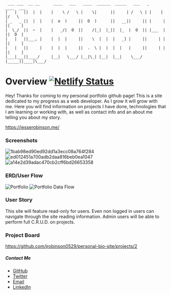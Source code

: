   ``` 
   ___ ___  __ __      ____   ___   ____  ______  _____   ___   _      ____  ___  
  |   |   ||  |  |    |    \ /   \ |    \|      ||     | /   \ | |    |    |/   \ 
  | _   _ ||  |  |    |  o  )     ||  D  )      ||   __||     || |     |  ||     |
  |  \_/  ||  ~  |    |   _/|  O  ||    /|_|  |_||  |_  |  O  || |___  |  ||  O  |
  |   |   ||___, |    |  |  |     ||    \  |  |  |   _] |     ||     | |  ||     |
  |   |   ||     |    |  |  |     ||  .  \ |  |  |  |   |     ||     | |  ||     |
  |___|___||____/     |__|   \___/ |__|\_| |__|  |__|    \___/ |_____||____|\___/ 
```
# Overview  [![Netlify Status](https://api.netlify.com/api/v1/badges/cec51bc5-81aa-4b1e-ab6c-932b5faf9179/deploy-status)](https://app.netlify.com/sites/jesserobinson/deploys)

Hey! Thanks for coming to my personal portfolio github page! This is a site dedicated to my progress as a web developer. As I grow it will grow with me. Here you will find information on projects I have done, technologies that I am learning or working with, as well as contact info and an about me telling you about my story.

https://jesserobinson.me/
  ### Screenshots
![1bab98ed90ed92dd1a3ecc08a764f284](https://user-images.githubusercontent.com/45837967/119160605-1049f680-ba1e-11eb-8117-523c2337aa94.png)
![ed012451a700adb2daa816beb0ea1047](https://user-images.githubusercontent.com/45837967/119160811-3ec7d180-ba1e-11eb-8295-c5ed7a12f0a6.png)
![a14e2d39adac470cb2cff6bd26653358](https://user-images.githubusercontent.com/45837967/119160974-6cad1600-ba1e-11eb-8216-356a146e01ad.png)

  ### ERD/User Flow
![Portfolio](https://user-images.githubusercontent.com/45837967/119159933-610d1f80-ba1d-11eb-8128-67cf14f06c1b.png)
![Portfolio Data Flow](https://user-images.githubusercontent.com/45837967/119166888-cadcf780-ba24-11eb-91ba-39ee3ecc909e.png)
  ### User Story
  This site will feature read-only for users. Even non logged in users can navigate through the site reading information.
  Admin users will be able to perform full C.R.U.D. on projects.
  ### Project Board

  https://github.com/jrobinson0529/personal-bio-site/projects/2
  ##### Contact Me

  - [GitHub](https://github.com/jrobinson0529)
  - [Twitter](https://twitter.com/Jesserobinsons)
  - [Email](jesse0529robinson@gmail.com)
  - [LinkedIn](https://www.linkedin.com/in/jesse-robinson-980553205/)
